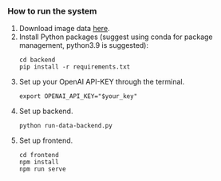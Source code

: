 ### How to run the system
1. Download image data [here]().
2. Install Python packages (suggest using conda for package management, python3.9 is suggested):
   ```
   cd backend
   pip install -r requirements.txt
   ```
3. Set up your OpenAI API-KEY through the terminal.
   ```
   export OPENAI_API_KEY="$your_key"
   ```
4. Set up backend.
   ```
   python run-data-backend.py
   ```
6. Set up frontend. 
   ```
   cd frontend
   npm install
   npm run serve 
   ```